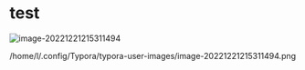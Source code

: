 # test



![image-20221221215311494](/home/l/.config/Typora/typora-user-images/image-20221221215311494.png)





/home/l/.config/Typora/typora-user-images/image-20221221215311494.png





